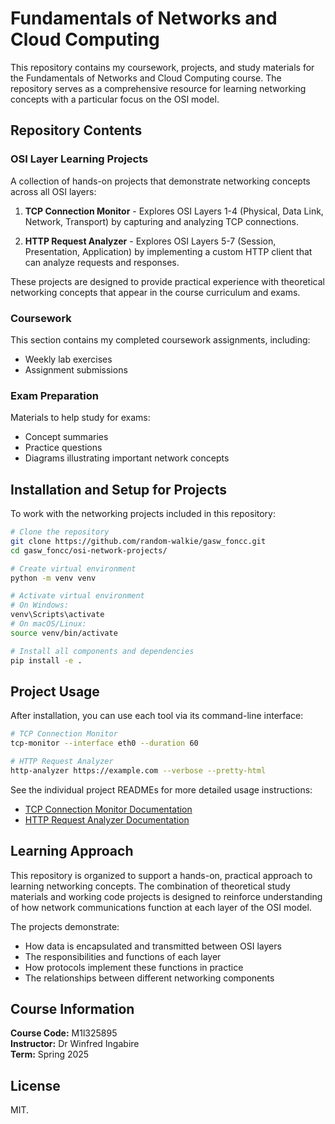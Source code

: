 # Fundamentals of Networks and Cloud Computing

This repository contains my coursework, projects, and study materials for the Fundamentals of Networks and Cloud Computing course. The repository serves as a comprehensive resource for learning networking concepts with a particular focus on the OSI model.

## Repository Contents

### OSI Layer Learning Projects
A collection of hands-on projects that demonstrate networking concepts across all OSI layers:

1. **TCP Connection Monitor** - Explores OSI Layers 1-4 (Physical, Data Link, Network, Transport) by capturing and analyzing TCP connections.

2. **HTTP Request Analyzer** - Explores OSI Layers 5-7 (Session, Presentation, Application) by implementing a custom HTTP client that can analyze requests and responses.

These projects are designed to provide practical experience with theoretical networking concepts that appear in the course curriculum and exams.

### Coursework
This section contains my completed coursework assignments, including:
- Weekly lab exercises
- Assignment submissions

### Exam Preparation
Materials to help study for exams:
- Concept summaries
- Practice questions
- Diagrams illustrating important network concepts

## Installation and Setup for Projects

To work with the networking projects included in this repository:

```bash
# Clone the repository
git clone https://github.com/random-walkie/gasw_foncc.git
cd gasw_foncc/osi-network-projects/

# Create virtual environment
python -m venv venv

# Activate virtual environment
# On Windows:
venv\Scripts\activate
# On macOS/Linux:
source venv/bin/activate

# Install all components and dependencies
pip install -e .
```

## Project Usage

After installation, you can use each tool via its command-line interface:

```bash
# TCP Connection Monitor
tcp-monitor --interface eth0 --duration 60

# HTTP Request Analyzer
http-analyzer https://example.com --verbose --pretty-html
```

See the individual project READMEs for more detailed usage instructions:
- [TCP Connection Monitor Documentation](tcp-connection-monitor/README.md)
- [HTTP Request Analyzer Documentation](osi-network-projects/src/http_analyzer/README.md)

## Learning Approach

This repository is organized to support a hands-on, practical approach to learning networking concepts. The combination of theoretical study materials and working code projects is designed to reinforce understanding of how network communications function at each layer of the OSI model.

The projects demonstrate:
- How data is encapsulated and transmitted between OSI layers
- The responsibilities and functions of each layer
- How protocols implement these functions in practice
- The relationships between different networking components

## Course Information

**Course Code:** M1l325895  
**Instructor:** Dr Winfred Ingabire  
**Term:** Spring 2025

## License

MIT.